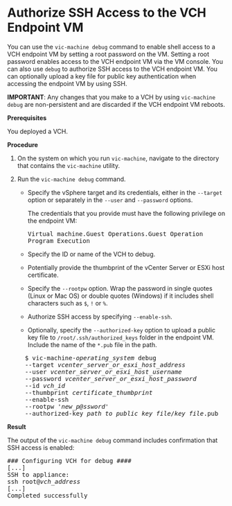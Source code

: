 # Authorize SSH Access to the VCH Endpoint VM #

You can use the `vic-machine debug` command to enable shell access to a VCH endpoint VM by setting a root password on the VM. Setting a root password enables access to the VCH endpoint VM via the VM console. You can also use `debug` to authorize SSH access to the VCH endpoint VM. You can optionally upload a key file for public key authentication when accessing the endpoint VM by using SSH. 

**IMPORTANT**: Any changes that you make to a VCH by using `vic-machine debug` are non-persistent and are discarded if the VCH endpoint VM reboots.

**Prerequisites**

You deployed a VCH.

**Procedure**

1. On the system on which you run `vic-machine`, navigate to the directory that contains the `vic-machine` utility.
2. Run the `vic-machine debug` command. 

    - Specify the vSphere target and its credentials, either in the `--target` option or separately in the `--user` and `--password` options. 
      
       The credentials that you provide must have the following privilege on the endpoint VM:<pre>Virtual machine.Guest Operations.Guest Operation Program Execution</pre>
   - Specify the ID or name of the VCH to debug.
   - Potentially provide the thumbprint of the vCenter Server or ESXi host certificate.
   - Specify the `--rootpw` option. Wrap the password in single quotes (Linux or Mac OS) or double quotes (Windows) if it includes shell characters such as `$`, `!` or `%`.
   - Authorize SSH access by specifying `--enable-ssh`.
   - Optionally, specify the `--authorized-key` option to upload a public key file to `/root/.ssh/authorized_keys` folder in the endpoint VM. Include the name of the `*.pub` file in the path.

    <pre>
     $ vic-machine-<i>operating_system</i> debug
     --target <i>vcenter_server_or_esxi_host_address</i>
     --user <i>vcenter_server_or_esxi_host_username</i>
     --password <i>vcenter_server_or_esxi_host_password</i>
     --id <i>vch_id</i>
     --thumbprint <i>certificate_thumbprint</i>
     --enable-ssh
     --rootpw '<i>new_p@ssword</i>' 
     --authorized-key <i>path_to_public_key_file</i>/<i>key_file</i>.pub
</pre>
  
**Result**

The output of the `vic-machine debug` command includes confirmation that SSH access is enabled:

<pre>### Configuring VCH for debug ####
[...]
SSH to appliance:
ssh root@<i>vch_address</i>
[...]
Completed successfully</pre>   